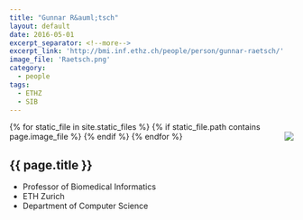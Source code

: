 ```yaml
---
title: "Gunnar R&auml;tsch"
layout: default
date: 2016-05-01
excerpt_separator: <!--more-->
excerpt_link: 'http://bmi.inf.ethz.ch/people/person/gunnar-raetsch/'
image_file: 'Raetsch.png'
category:
  - people
tags:
  - ETHZ
  - SIB
---
```


{% for static_file in site.static_files %}
  {% if static_file.path contains page.image_file %}
<img style="float: right; max-width: 60px;" src="{{ static_file.path | relative_url}}" />
  {% endif %}
{% endfor %}

## {{ page.title }}

* Professor of Biomedical Informatics 
* ETH Zurich 
* Department of Computer Science 

<!--more-->





